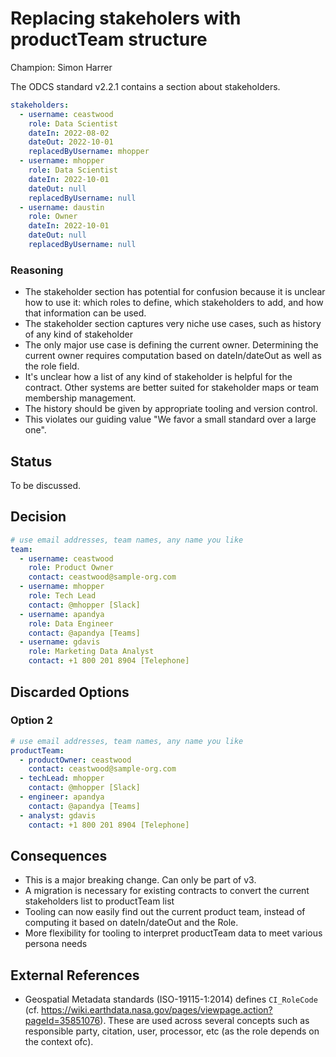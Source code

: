 # Replacing stakeholers with productTeam structure

Champion: Simon Harrer

The ODCS standard v2.2.1 contains a section about stakeholders.

```yaml
stakeholders:
  - username: ceastwood
    role: Data Scientist
    dateIn: 2022-08-02
    dateOut: 2022-10-01
    replacedByUsername: mhopper
  - username: mhopper
    role: Data Scientist
    dateIn: 2022-10-01
    dateOut: null
    replacedByUsername: null
  - username: daustin
    role: Owner
    dateIn: 2022-10-01
    dateOut: null
    replacedByUsername: null
```

### Reasoning

- The stakeholder section has potential for confusion because it is unclear how to use it: which roles to define, which stakeholders to add, and how that information can be used.
- The stakeholder section captures very niche use cases, such as history of any kind of stakeholder
- The only major use case is defining the current owner. Determining the current owner requires computation based on dateIn/dateOut as well as the role field.
- It's unclear how a list of any kind of stakeholder is helpful for the contract. Other systems are better suited for stakeholder maps or team membership management.
- The history should be given by appropriate tooling and version control.
- This violates our guiding value "We favor a small standard over a large one".

## Status

To be discussed.

## Decision

```yaml
# use email addresses, team names, any name you like
team:
  - username: ceastwood
    role: Product Owner
    contact: ceastwood@sample-org.com
  - username: mhopper
    role: Tech Lead
    contact: @mhopper [Slack]
  - username: apandya
    role: Data Engineer
    contact: @apandya [Teams]
  - username: gdavis
    role: Marketing Data Analyst
    contact: +1 800 201 8904 [Telephone]
```

## Discarded Options

### Option 2

```yaml
# use email addresses, team names, any name you like
productTeam:
  - productOwner: ceastwood
    contact: ceastwood@sample-org.com
  - techLead: mhopper
    contact: @mhopper [Slack]
  - engineer: apandya
    contact: @apandya [Teams]
  - analyst: gdavis
    contact: +1 800 201 8904 [Telephone]
```

## Consequences

- This is a major breaking change. Can only be part of v3.
- A migration is necessary for existing contracts to convert the current stakeholders list to productTeam list
- Tooling can now easily find out the current product team, instead of computing it based on dateIn/dateOut and the Role.
- More flexibility for tooling to interpret productTeam data to meet various persona needs

## External References
- Geospatial Metadata standards (ISO-19115-1:2014) defines `CI_RoleCode` (cf. https://wiki.earthdata.nasa.gov/pages/viewpage.action?pageId=35851076). These are used across several concepts such as responsible party, citation, user, processor, etc (as the role depends on the context ofc).
